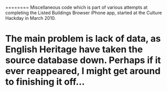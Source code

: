========
Miscellaneous code which is part of various attempts at completing
the Listed Buildings Browser iPhone app, started at the Culture
Hackday in March 2010.

The main problem is lack of data, as English Heritage have taken
the source database down.   Perhaps if it ever reappeared, I might
get around to finishing it off...
========
